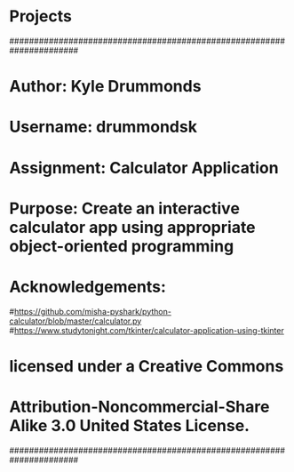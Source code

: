 # Projects
######################################################################
# Author: Kyle Drummonds
# Username: drummondsk
#
# Assignment: Calculator Application
#
# Purpose: Create an interactive calculator app using appropriate object-oriented programming
# Acknowledgements:
#https://github.com/misha-pyshark/python-calculator/blob/master/calculator.py
#https://www.studytonight.com/tkinter/calculator-application-using-tkinter
# licensed under a Creative Commons
# Attribution-Noncommercial-Share Alike 3.0 United States License.
######################################################################